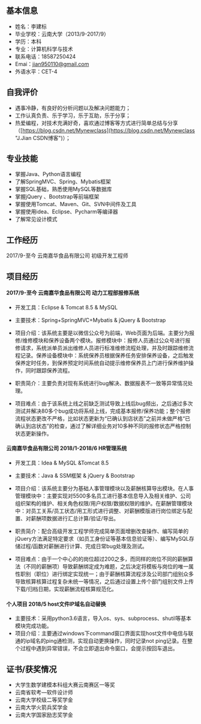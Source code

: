 

## 基本信息 ##

- 姓名：李建标
- 毕业学校：云南大学（2013/9-2017/9）
- 学历：本科
- 专业：计算机科学与技术
- 联系电话：18587250424
- Emai：jian950110@gmail.com
- 外语水平：CET-4

## 自我评价 ##

- 遇事冷静，有良好的分析问题以及解决问题能力；
- 工作认真负责、乐于学习，乐于互助，乐于分享；
- 热爱编程，对技术充满好奇，喜欢通过博客等方式进行简单总结与分享（[https://blog.csdn.net/Mynewclass](https://blog.csdn.net/Mynewclass "J.Jian CSDN博客")）；

## 专业技能 ##

- 掌握Java、Python语言编程
- 了解SpringMVC、Spring、Mybatis框架
- 掌握SQL基础，熟悉使用MySQL等数据库
- 掌握jQuery 、Bootstrap等前端框架
- 掌握使用Tomcat、Maven、Git、SVN中间件及工具
- 掌握使用idea、Eclipse、Pycharm等编译器
- 了解常见设计模式

## 工作经历 ##

2017/9-至今 云南嘉华食品有限公司  初级开发工程师

## 项目经历 ##
#### 2017/9-至今 云南嘉华食品有限公司 动力工程部报修系统




-  开发工具：Eclipse & Tomcat 8.5 & MySQL 

- 主要技术：Spring+SpringMVC+Mybatis & jQuery & Bootstrap

- 项目介绍：该系统主要是以微信公众号为前端，Web页面为后端。主要分为报修/维修模块和保养设备两个模块。报修模块中：报修人员通过公众号进行报修请求，系统派单员派出维修人员进行标准维修流程处理，并及时跟踪维修流程记录。保养设备模块中：系统保养员根据保养任务安排保养设备，之后触发保养定时任务，到保养预定时间系统自动提示维修保养员上门进行保养维护操作，同时跟踪保养流程。
         
- 职责简介：主要负责对现有系统进行bug解决、数据报表不一致等异常情况处理。
- 项目难点：由于该系统上线之前缺乏测试导致上线后bug频出，之后通过多次测试并解决80多个bug成功将系经上线，完成基本报修/保养功能；整个报修流程状态更改不严格，比如状态更新为“已确认到店状态”之前并未做严格“已确认到店状态”的检查，通过了解详细业务对10多种不同的报修状态严格控制状态更新操作。

#### 云南嘉华食品有限公司 2018/1-2018/6   HR管理系统
       

- 开发工具：Idea & MySQL &Tomcat 8.5    

- 主要技术：Java & SSM框架 & jQuery & Bootstrap
      

- 项目介绍：该系统主要分为基础人事管理模块以及薪酬核算导出模块。在人事管理模块中：主要实现对5500多名员工进行基本信息导入及相关维护、公司组织架构的维护、相关角色权限/用户权限/数据权限的维护。在薪酬管理模块中：对员工关系/员工状态/用工形式进行调整、对薪酬模版进行岗位绑定与配置、对薪酬项数据进行汇总计算/验证/导出。
         
- 职责简介：配合高级开发工程学师完成简单页面增删改查操作、编写简单的jQuery方法满足特定要求（如员工身份证等基本信息验证等）、编写MySQL存储过程/函数对薪酬进行计算、完成日常bug处理及测试。
- 项目难点：由于一个中心的的岗位超过200之多，而同样的岗位不同的薪酬算法（不同的薪酬项）导致薪酬绑定成为难题，之后决定将模板与岗位的唯一属性职别（职位）进行绑定实现统一；由于薪酬核算流程涉及公司部门组别众多导致核算核算过程复杂未统一等情况，之后通过设置上传个部门组别文件上传下载/归档日期，实现薪酬流程核算规范化。

#### 个人项目 2018/5  host文件IP域名自动替换
- 主要技术：采用python3.6语言，导入os、sys、subprocess、shutil等基本模块完成功能。
- 项目介绍：主要通过windows下command窗口界面实现host文件中电信与联通的ip域名的ping通检测，实现自动更换操作，同时记录not ping记录。在整个过程中遇到异常错误，不会立即退出命令窗口，会提示按回车退出。

## 证书/获奖情况 ##
  

- 大学生数学建模本科组大赛云南赛区一等奖
- 云南省软考—软件设计师      
- 云南大学校级二等奖学金      
- 云南大学火箭兵奖学金      
- 云南大学国家励志奖学金
         
